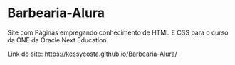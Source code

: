 # Barbearia-Alura
Site com Páginas empregando conhecimento de HTML E CSS para o curso da ONE da Oracle Next Education.

Link do site: https://kessycosta.github.io/Barbearia-Alura/
